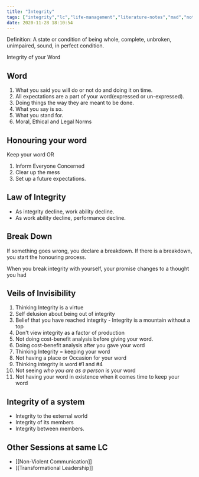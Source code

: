 ```yaml
---
title: "Integrity"
tags: ["integrity","lc","life-management","literature-notes","mad","notes","session"]
date: 2020-11-28 18:10:54
---
```


Definition: A state or condition of being whole, complete, unbroken, unimpaired, sound, in perfect condition.

Integrity of your Word

## Word 
1. What you said you will do or not do and doing it on time.
2. All expectations are a part of your word(expressed or un-expressed).
3. Doing things the way they are meant to be done.
4. What you say is so.
5. What you stand for.
6. Moral, Ethical and Legal Norms

## Honouring your word
Keep your word OR
1. Inform Everyone Concerned
2. Clear up the mess
3. Set up a future expectations.

## Law of Integrity
- As integrity decline, work ability decline.
- As work ability decline, performance decline.


## Break Down
If something goes wrong, you declare a breakdown.
If there is a breakdown, you start the honouring process.

When you break integrity with yourself, your promise changes to a thought you had

## Veils of Invisibility

1. Thinking Integrity is a virtue
2. Self delusion about being out of integrity
3. Belief that you have reached integrity - Integrity is a mountain without a top
4. Don't view integrity as a factor of production
5. Not doing cost-benefit analysis before giving your word.
6. Doing cost-benefit analysis after you gave your word
7. Thinking Integrity = keeping your word
8. Not having a place or Occasion for your word
9. Thinking integrity is word #1 and #4
10. Not seeing *who you are as a person* is your word
11. Not having your word in existence when it comes time to keep your word

## Integrity of a system
- Integrity to the external world
- Integrity of its members
- Integrity between members.

## Other Sessions at same LC
- [[Non-Violent Communication]]
- [[Transformational Leadership]]

